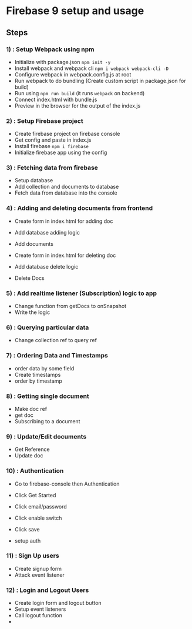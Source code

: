 # Firebase 9 setup and usage

## Steps

### 1) : Setup Webpack using npm

- Initialize with package.json `npm init -y`
- Install webpack and webpack cli `npm i webpack webpack-cli -D`
- Configure webpack in webpack.config.js at root
- Run webpack to do bundling (Create custom script in package.json for build)
- Run using `npm run build` (it runs `webpack` on backend)
- Connect index.html with bundle.js
- Preview in the browser for the output of the index.js

### 2) : Setup Firebase project

- Create firebase project on firebase console
- Get config and paste in index.js
- Install firebase `npm i firebase`
- Initialize firebase app using the config

### 3) : Fetching data from firebase

- Setup database
- Add collection and documents to database
- Fetch data from database into the console

### 4) : Adding and deleting documents from frontend

- Create form in index.html for adding doc
- Add database adding logic
- Add documents

- Create form in index.html for deleting doc
- Add database delete logic
- Delete Docs

### 5) : Add realtime listener (Subscription) logic to app

- Change function from getDocs to onSnapshot
- Write the logic

### 6) : Querying particular data

- Change collection ref to query ref

### 7) : Ordering Data and Timestamps

- order data by some field
- Create timestamps
- order by timestamp

### 8) : Getting single document

- Make doc ref
- get doc
- Subscribing to a document

### 9) : Update/Edit documents

- Get Reference
- Update doc

### 10) : Authentication

- Go to firebase-console then Authentication
- Click Get Started
- Click email/password
- Click enable switch
- Click save

- setup auth

### 11) : Sign Up users

- Create signup form
- Attack event listener

### 12) : Login and Logout Users

- Create login form and logout button
- Setup event listeners
- Call logout function
-
